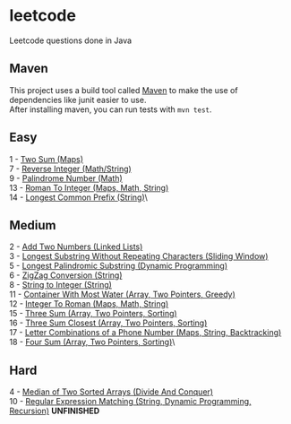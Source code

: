 # leetcode
Leetcode questions done in Java

## Maven

This project uses a build tool called [Maven](https://maven.apache.org/) to make the use of dependencies like junit easier to use.\
After installing maven, you can run tests with `mvn test`.

## Easy
1 - [Two Sum (Maps)](https://github.com/matthewgraca/leetcode/blob/master/src/main/java/mgraca/easy/TwoSum.java)\
7 - [Reverse Integer (Math/String)](https://github.com/matthewgraca/leetcode/blob/master/src/main/java/mgraca/easy/ReverseInteger.java)\
9 - [Palindrome Number (Math)](https://github.com/matthewgraca/leetcode/blob/master/src/main/java/mgraca/easy/PalindromeNumber.java)\
13 - [Roman To Integer (Maps, Math, String)](https://github.com/matthewgraca/leetcode/blob/master/src/main/java/mgraca/easy/RomanToInteger.java)\
14 - [Longest Common Prefix (String)](https://github.com/matthewgraca/leetcode/blob/master/src/main/java/mgraca/easy/LongestCommonPrefix.java)\

## Medium
2 - [Add Two Numbers (Linked Lists)](https://github.com/matthewgraca/leetcode/blob/master/src/main/java/mgraca/medium/AddTwoNumbers.java)\
3 - [Longest Substring Without Repeating Characters (Sliding Window)](https://github.com/matthewgraca/leetcode/blob/master/src/main/java/mgraca/medium/LongestSubstringWithoutRepeatingCharacters.java)\
5 - [Longest Palindromic Substring (Dynamic Programming)](https://github.com/matthewgraca/leetcode/blob/master/src/main/java/mgraca/medium/LongestPalindromicSubstring.java)\
6 - [ZigZag Conversion (String)](https://github.com/matthewgraca/leetcode/blob/master/src/main/java/mgraca/medium/ZigZagConversion.java)\
8 - [String to Integer (String)](https://github.com/matthewgraca/leetcode/blob/master/src/main/java/mgraca/medium/StringToInteger.java)\
11 - [Container With Most Water (Array, Two Pointers, Greedy)](https://github.com/matthewgraca/leetcode/blob/master/src/main/java/mgraca/medium/ContainerWithMostWater.java)\
12 - [Integer To Roman (Maps, Math, String)](https://github.com/matthewgraca/leetcode/blob/master/src/main/java/mgraca/medium/IntegerToRoman.java)\
15 - [Three Sum (Array, Two Pointers, Sorting)](https://github.com/matthewgraca/leetcode/blob/master/src/main/java/mgraca/medium/ThreeSum.java)\
16 - [Three Sum Closest (Array, Two Pointers, Sorting)](https://github.com/matthewgraca/leetcode/blob/master/src/main/java/mgraca/medium/ThreeSumClosest.java)\
17 - [Letter Combinations of a Phone Number (Maps, String, Backtracking)](https://github.com/matthewgraca/leetcode/blob/master/src/main/java/mgraca/medium/LetterCombinationsOfAPhoneNumber.java)\
18 - [Four Sum (Array, Two Pointers, Sorting)](https://github.com/matthewgraca/leetcode/blob/master/src/main/java/mgraca/medium/FourSum.java)\

## Hard
4 - [Median of Two Sorted Arrays (Divide And Conquer)](https://github.com/matthewgraca/leetcode/blob/master/src/main/java/mgraca/hard/MedianOfTwoSortedArrays.java)\
10 - [Regular Expression Matching (String, Dynamic Programming, Recursion)](https://github.com/matthewgraca/leetcode/blob/master/src/main/java/mgraca/hard/RegularExpressionMatching.java) **UNFINISHED**
